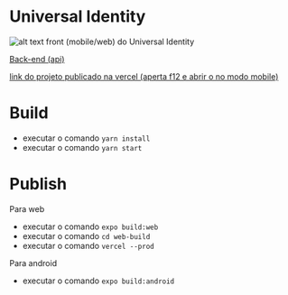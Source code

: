 # Universal Identity
![alt text](https://github.com/andrelara2002/universal-identity-front/blob/master/Pitch%20Universal%20Identity_Prancheta%201.jpg)
front (mobile/web) do Universal Identity

[Back-end (api)](https://github.com/joseBarreto/universal-identity-api)

[link do projeto publicado na vercel (aperta f12 e abrir o no modo mobile)](https://universal-identity.vercel.app/)

# Build
- executar o comando `yarn install`
- executar o comando `yarn start`

# Publish
Para web
 - executar o comando `expo build:web`
 - executar o comando `cd web-build`
 - executar o comando `vercel --prod`


 Para android
 - executar o comando `expo build:android`

